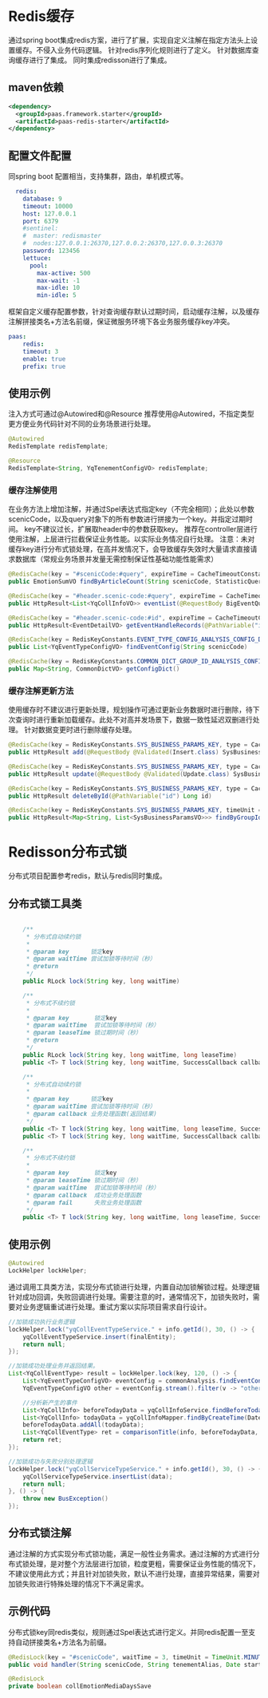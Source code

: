 # Redis缓存
通过spring boot集成redis方案，进行了扩展，实现自定义注解在指定方法头上设置缓存。不侵入业务代码逻辑。
针对redis序列化规则进行了定义。
针对数据库查询缓存进行了集成。
同时集成redisson进行了集成。
## maven依赖
```xml
<dependency>
  <groupId>paas.framework.starter</groupId>
  <artifactId>paas-redis-starter</artifactId>
</dependency>
```
## 配置文件配置
同spring boot 配置相当，支持集群，路由，单机模式等。
```yaml
  redis:
    database: 9
    timeout: 10000
    host: 127.0.0.1
    port: 6379
    #sentinel:
    #  master: redismaster
    #  nodes:127.0.0.1:26370,127.0.0.2:26370,127.0.0.3:26370
    password: 123456
    lettuce:
      pool:
        max-active: 500
        max-wait: -1
        max-idle: 10
        min-idle: 5

```
框架自定义缓存配置参数，针对查询缓存默认过期时间，启动缓存注解，以及缓存注解拼接类名+方法名前缀，保证微服务环境下各业务服务缓存key冲突。
```yaml
paas:
	redis:
    timeout: 3
    enable: true
    prefix: true
```
## 使用示例
注入方式可通过@Autowired和@Resource 推荐使用@Autowired，不指定类型更方便业务代码针对不同的业务场景进行处理。
```java
@Autowired
RedisTemplate redisTemplate;

@Resource
RedisTemplate<String, YqTenementConfigVO> redisTemplate;
```
### 缓存注解使用
在业务方法上增加注解，并通过Spel表达式指定key（不完全相同）；此处以参数scenicCode，以及query对象下的所有参数进行拼接为一个key。并指定过期时间。
key不建议过长，扩展取header中的参数获取key。
推荐在controller层进行使用注解，上层进行拦截保证业务性能。以实际业务情况自行处理。
注意：未对缓存key进行分布式锁处理，在高并发情况下，会导致缓存失效时大量请求直接请求数据库（常规业务场景并发量无需控制保证性基础功能性能需求）
```java
@RedisCache(key = "#scenicCode:#query", expireTime = CacheTimeoutConstants.MINUTE_5)
public EmotionSumVO findByArticleCount(String scenicCode, StatisticQueryDTO query) 

@RedisCache(key = "#header.scenic-code:#query", expireTime = CacheTimeoutConstants.MINUTE_5)
public HttpResult<List<YqCollInfoVO>> eventList(@RequestBody BigEventQueryDTO query) 

@RedisCache(key = "#header.scenic-code:#id", expireTime = CacheTimeoutConstants.MINUTE_10)
public HttpResult<EventDetailVO> getEventHandleRecords(@PathVariable("id") String id)

@RedisCache(key = RedisKeyConstants.EVENT_TYPE_CONFIG_ANALYSIS_CONFIG_DATA_CACHE + ":#scenicCode", expireTime = 5, timeUnit = TimeUnit.MINUTES)
public List<YqEventTypeConfigVO> findEventConfig(String scenicCode)

@RedisCache(key = RedisKeyConstants.COMMON_DICT_GROUP_ID_ANALYSIS_CONFIG_DATA_CACHE, expireTime = 5, timeUnit = TimeUnit.MINUTES)
public Map<String, CommonDictVO> getConfigDict()
```

### 缓存注解更新方法
使用缓存时不建议进行更新处理，规划操作可通过更新业务数据时进行删除，待下次查询时进行重新加载缓存。此处不对高并发场景下，数据一致性延迟双删进行处理。
针对数据变更时进行删除缓存处理。
```java
@RedisCache(key = RedisKeyConstants.SYS_BUSINESS_PARAMS_KEY, type = CacheTypeEnum.DELETE)
public HttpResult add(@RequestBody @Validated(Insert.class) SysBusinessParamsDTO dto) 

@RedisCache(key = RedisKeyConstants.SYS_BUSINESS_PARAMS_KEY, type = CacheTypeEnum.DELETE)
public HttpResult update(@RequestBody @Validated(Update.class) SysBusinessParamsDTO dto)

@RedisCache(key = RedisKeyConstants.SYS_BUSINESS_PARAMS_KEY, type = CacheTypeEnum.DELETE)
public HttpResult deleteById(@PathVariable("id") Long id) 

@RedisCache(key = RedisKeyConstants.SYS_BUSINESS_PARAMS_KEY, timeUnit = TimeUnit.HOURS)
public HttpResult<Map<String, List<SysBusinessParamsVO>>> findByGroupIdAll() 
```
# Redisson分布式锁
分布式项目配置参考redis，默认与redis同时集成。
## 分布式锁工具类
```java

    /**
     * 分布式自动续约锁
     *
     * @param key      锁定key
     * @param waitTime 尝试加锁等待时间（秒）
     * @return
     */
    public RLock lock(String key, long waitTime)

    /**
     * 分布式不续约锁
     *
     * @param key       锁定key
     * @param waitTime  尝试加锁等待时间（秒）
     * @param leaseTime 锁过期时间（秒）
     * @return
     */
    public RLock lock(String key, long waitTime, long leaseTime)
    public <T> T lock(String key, long waitTime, SuccessCallback callback)

    /**
     * 分布式自动续约锁
     *
     * @param key      锁定key
     * @param waitTime 尝试加锁等待时间（秒）
     * @param callback 业务处理函数(返回结果)
     */
    public <T> T lock(String key, long waitTime, long leaseTime, SuccessCallback callback)
    public <T> T lock(String key, long waitTime, SuccessCallback callback, FailCallback fail)

    /**
     * 分布式不续约锁
     *
     * @param key       锁定key
     * @param leaseTime 锁过期时间（秒）
     * @param waitTime  尝试加锁等待时间（秒）
     * @param callback  成功业务处理函数
     * @param fail      失败业务处理函数
     */
    public <T> T lock(String key, long waitTime, long leaseTime, SuccessCallback callback, FailCallback fail)

```
## 使用示例
```java
@Autowired
LockHelper lockHelper;
```
通过调用工具类方法，实现分布式锁进行处理，内置自动加锁解锁过程。处理逻辑针对成功回调，失败回调进行处理。需要注意的时，通常情况下，加锁失败时，需要对业务逻辑重试进行处理。重试方案以实际项目需求自行设计。
```java
//加锁成功执行业务逻辑
lockHelper.lock("yqCollEventTypeService." + info.getId(), 30, () -> {
    yqCollEventTypeService.insert(finalEntity);
    return null;
});

//加锁成功处理业务并返回结果。
List<YqCollEventType> result = lockHelper.lock(key, 120, () -> {
    List<YqEventTypeConfigVO> eventConfig = commonAnalysis.findEventConfig(info.getScenicCode());
    YqEventTypeConfigVO other = eventConfig.stream().filter(v -> "other".equals(v.getEventType())).findFirst().get();

    //分析新产生的事件
    List<YqCollInfo> beforeTodayData = yqCollInfoService.findBeforeToday(dto.getTenementAlias(), info.getCreateTime());
    List<YqCollInfo> todayData = yqCollInfoMapper.findByCreateTime(DateUtils.getDate(info.getCreateTime()), DateUtils.getEndDate(info.getCreateTime())/*, info.getId()*/);
    beforeTodayData.addAll(todayData);
    List<YqCollEventType> ret = comparisonTitle(info, beforeTodayData, info.getTitle(), eventConfig, other);
    return ret;
});

//加锁成功与失败分别处理逻辑
lockHelper.lock("yqCollServiceTypeService." + info.getId(), 30, () -> {
    yqCollServiceTypeService.insertList(data);
    return null;
}, () -> {
    throw new BusException()
});
```
## 分布式锁注解
通过注解的方式实现分布式锁功能，满足一般性业务需求。通过注解的方式进行分布式锁处理，是对整个方法层进行加锁，粒度更粗，需要保证业务性能的情况下，不建议使用此方式；并且针对加锁失败，默认不进行处理，直接异常结果，需要对加锁失败进行特殊处理的情况下不满足需求。
## 示例代码
分布式锁key同redis类似，规则通过Spel表达式进行定义。并同redis配置一至支持自动拼接类名+方法名为前缀。
```java
@RedisLock(key = "#scenicCode", waitTime = 3, timeUnit = TimeUnit.MINUTES)
public void handler(String scenicCode, String tenementAlias, Date startDate)

@RedisLock
private boolean collEmotionMediaDaysSave
```
